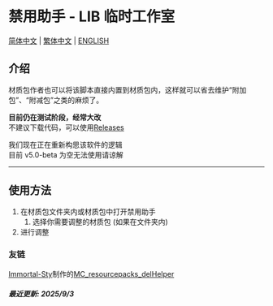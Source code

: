 # 禁用助手 - LIB 临时工作室

[简体中文](README.md) | [繁体中文](docs/README_zh-TC.md) | [ENGLISH](docs/README_EN.md)

## 介绍

材质包作者也可以将该脚本直接内置到材质包内，这样就可以省去维护“附加包”、“附减包”之类的麻烦了。

**目前仍在测试阶段，经常大改**\
不建议下载代码，可以使用[Releases]

我们现在正在重新构思该软件的逻辑\
目前 v5.0-beta 为空无法使用请谅解

---

## 使用方法

1. 在材质包文件夹内或材质包中打开禁用助手
   1. 选择你需要调整的材质包 (如果在文件夹内)
2. 进行调整

### 友链

[Immortal-Sty]制作的[MC_resourcepacks_delHelper]

##### 最近更新: 2025/9/3


[Releases]: https://github.com/LIBPS/Disable_Helper/releases
[Immortal-Sty]: https://github.com/Immortal-Sty "@槑头脑"
[MC_resourcepacks_delHelper]: https://github.com/Immortal-Sty/MC_resourcepacks_delHelper "一个v1.0-beta的改版"